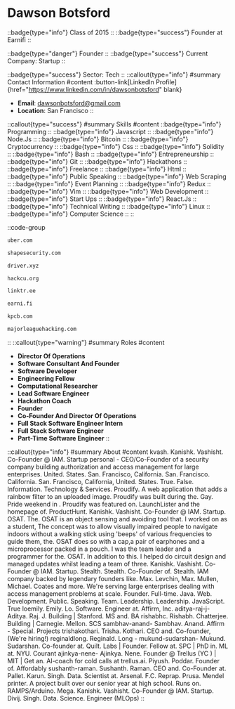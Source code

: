 # Dawson Botsford
::badge{type="info"}
Class of 2015
::
::badge{type="success"}
Founder at Earnifi
::

::badge{type="danger"}
Founder
::
::badge{type="success"}
Current Company: Startup
::

::badge{type="success"}
Sector: Tech
::
::callout{type="info"}
#summary
Contact Information
#content
:button-link[LinkedIn Profile]{href="https://www.linkedin.com/in/dawsonbotsford" blank}
- **Email**: dawsonbotsford@gmail.com
- **Location**: San Francisco
::

::callout{type="success"}
#summary
Skills
#content
::badge{type="info"}
Programming
::
::badge{type="info"}
Javascript
::
::badge{type="info"}
Node.Js
::
::badge{type="info"}
Bitcoin
::
::badge{type="info"}
Cryptocurrency
::
::badge{type="info"}
Css
::
::badge{type="info"}
Solidity
::
::badge{type="info"}
Bash
::
::badge{type="info"}
Entrepreneurship
::
::badge{type="info"}
Git
::
::badge{type="info"}
Hackathons
::
::badge{type="info"}
Freelance
::
::badge{type="info"}
Html
::
::badge{type="info"}
Public Speaking
::
::badge{type="info"}
Web Scraping
::
::badge{type="info"}
Event Planning
::
::badge{type="info"}
Redux
::
::badge{type="info"}
Vim
::
::badge{type="info"}
Web Development
::
::badge{type="info"}
Start Ups
::
::badge{type="info"}
React.Js
::
::badge{type="info"}
Technical Writing
::
::badge{type="info"}
Linux
::
::badge{type="info"}
Computer Science
::
::

::code-group
```bash [Uber]
uber.com
```
```bash [Shape Security]
shapesecurity.com
```
```bash [Driver, Inc.]
driver.xyz
```
```bash [HackCU]
hackcu.org
```
```bash [Linktree]
linktr.ee
```
```bash [Earnifi]
earni.fi
```
```bash [Kleiner Perkins Caufield & Byers]
kpcb.com
```
```bash [Major League Hacking]
majorleaguehacking.com
```
::
::callout{type="warning"}
#summary
Roles
#content
- **Director Of Operations**
- **Software Consultant And Founder**
- **Software Developer**
- **Engineering Fellow**
- **Computational Researcher**
- **Lead Software Engineer**
- **Hackathon Coach**
- **Founder**
- **Co-Founder And Director Of Operations**
- **Full Stack Software Engineer Intern**
- **Full Stack Software Engineer**
- **Part-Time Software Engineer**
::

::callout{type="info"}
#summary
About
#content
kvash. Kanishk. Vashisht. Co-Founder @ IAM. Startup personal - CEO/Co-Founder of a security company building authorization and access management for large enterprises. United. States. San. Francisco, California. San. Francisco. California. San. Francisco, California, United. States. True. False. Information. Technology & Services. Proudify. A web application that adds a rainbow filter to an uploaded image. Proudify was built during the. Gay. Pride weekend in . Proudify was featured on. LaunchLister and the homepage of. ProductHunt. Kanishk. Vashisht. Co-Founder @ IAM. Startup. OSAT. The. OSAT is an object sensing and avoiding tool that. I worked on as a student, The concept was to allow visually impaired people to navigate indoors without a walking stick using 'beeps' of various frequencies to guide them, the. OSAT does so with a cap,a pair of earphones and a microprocessor packed in a pouch. I was the team leader and a programmer for the. OSAT. In addition to this. I helped do circuit design and managed updates whilst leading a team of three. Kanishk. Vashisht. Co-Founder @ IAM. Startup. Stealth. Stealth. Co-Founder of. Stealth. IAM company backed by legendary founders like. Max. Levchin, Max. Mullen, Michael. Coates and more. We're serving large enterprises dealing with access management problems at scale. Founder. Full-time. Java. Web. Development. Public. Speaking. Team. Leadership. Leadership. JavaScript. True loemily. Emily. Lo. Software. Engineer at. Affirm, Inc. aditya-raj-j- Aditya. Raj. J. Building | Stanford. MS and. BA rishabhc. Rishabh. Chatterjee. Building | Carnegie. Mellon. SCS sambhav-anand- Sambhav. Anand. Affirm - Special. Projects trishakothari. Trisha. Kothari. CEO and. Co-founder, (We're hiring!) reginaldlong. Reginald. Long - mukund-sudarshan- Mukund. Sudarshan. Co-founder at. Quilt. Labs | Founder. Fellow at. SPC | PhD in. ML at. NYU. Courant ajinkya-nene- Ajinkya. Nene. Founder @ Trellus (YC ) | MIT | Get an. AI-coach for cold calls at trellus.ai. Piyush. Poddar. Founder of. Affordably sushanth-raman. Sushanth. Raman. CEO and. Co-Founder at. Pallet. Karun. Singh. Data. Scientist at. Arsenal. F.C. Reprap. Prusa. Mendel printer. A project built over our senior year at high school. Runs on. RAMPS/Arduino. Mega. Kanishk. Vashisht. Co-Founder @ IAM. Startup. Divij. Singh. Data. Science. Engineer (MLOps)
::
